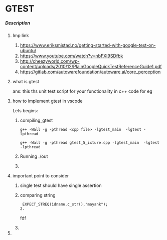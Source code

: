 # GTEST


##### Description

1. Imp link

   1. https://www.eriksmistad.no/getting-started-with-google-test-on-ubuntu/
   2. https://www.youtube.com/watch?v=nbFXI9SDfbk
   3. http://cheezyworld.com/wp-content/uploads/2010/12/PlainGoogleQuickTestReferenceGuide1.pdf
   4. https://gitlab.com/autowarefoundation/autoware.ai/core_perception

2. what is gtest

   ans: this ths unit test script for your functionality in c++ code for eg

3. how to implement gtest in vscode

   Lets begins:	

   1. compiling_gtest

      ```
      g++ -Wall -g -pthread <cpp file> -lgtest_main  -lgtest -lpthread

      g++ -Wall -g -pthread gtest_5_ixture.cpp -lgtest_main  -lgtest -lpthread
      
      ```

   2. Running ./out

   3. 

4. important point to consider

   1. single test should  have single assertion

   2. comparing string

      ```
       EXPECT_STREQ(idname.c_str(),"mayank");
      2. 
      ```

      fdf

   3. 

5. 
